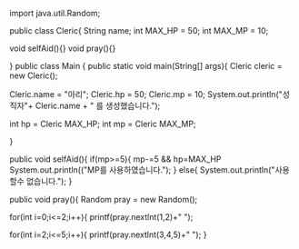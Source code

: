 import java.util.Random;


public class Cleric{
String name;
int MAX_HP = 50;
int MAX_MP = 10;

void selfAid(){}
void pray(){}


}
public class Main {
public static void main(String[] args){
Cleric cleric = new Cleric();

Cleric.name = "아리";
Cleric.hp = 50;
Cleric.mp = 10;
System.out.println("성직자"+ Cleric.name + " 를 생성했습니다.");


int hp = Cleric MAX_HP;
int mp = Cleric MAX_MP;

}

public void selfAid(){
if(mp>=5){
mp-=5 && hp=MAX_HP
System.out.println(("MP를 사용하였습니다.");
}
else{
System.out.println("사용할수 없습니다.");
}


public void pray(){
Random pray  = new Random();

for(int i=0;i<=2;i++){
printf(pray.nextlnt(1,2)+" ");

for(int i=2;i<=5;i++){
printf(pray.nextlnt(3,4,5)+" ");
}
